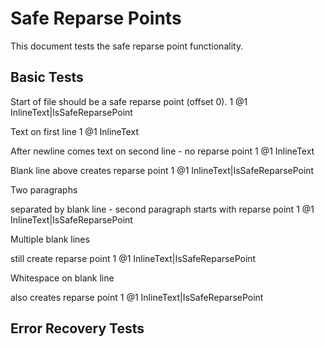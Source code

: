 # Safe Reparse Points

This document tests the safe reparse point functionality.

## Basic Tests

Start of file should be a safe reparse point (offset 0).
1
@1 InlineText|IsSafeReparsePoint

Text on first line
1
@1 InlineText

After newline comes text on second line - no reparse point
1
@1 InlineText

Blank line above creates reparse point
1
@1 InlineText|IsSafeReparsePoint

Two paragraphs

separated by blank line - second paragraph starts with reparse point
1
@1 InlineText|IsSafeReparsePoint

Multiple blank lines


still create reparse point
1
@1 InlineText|IsSafeReparsePoint

Whitespace on blank line  

also creates reparse point
1
@1 InlineText|IsSafeReparsePoint

## Error Recovery Tests

<!-- unclosed comment

After unclosed comment, no reparse point even after blank line
1
@1 InlineText

<--EOF

Normal text after EOF marker

should get reparse point
1
@1 InlineText|IsSafeReparsePoint

